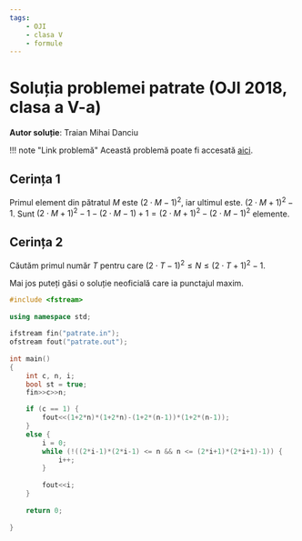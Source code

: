 ```yaml
---
tags:
    - OJI
    - clasa V
    - formule
---
```


# Soluția problemei patrate (OJI 2018, clasa a V-a)

**Autor soluție**: Traian Mihai Danciu

!!! note "Link problemă"
    Această problemă poate fi accesată [aici](https://kilonova.ro/problems/893/). 

## Cerința 1

Primul element din pătratul $M$ este $(2 \cdot M - 1) ^ 2$, iar ultimul este. $(2 \cdot M + 1) ^ 2 - 1$. Sunt $(2 \cdot M + 1) ^ 2 - 1 - (2 \cdot M - 1) + 1 = (2 \cdot M + 1) ^ 2 - (2 \cdot M - 1) ^ 2$ elemente.

## Cerința 2

Căutăm primul număr $T$ pentru care $(2 \cdot T - 1) ^ 2 \leq N \leq (2 \cdot T + 1) ^ 2 - 1$.

Mai jos puteți găsi o soluție neoficială care ia punctajul maxim.

```cpp
#include <fstream>
	
using namespace std;
	
ifstream fin("patrate.in");
ofstream fout("patrate.out");
	
int main()
{
    int c, n, i;
    bool st = true;
    fin>>c>>n;

    if (c == 1) {
        fout<<(1+2*n)*(1+2*n)-(1+2*(n-1))*(1+2*(n-1));
    }
    else {
    	i = 0;
    	while (!((2*i-1)*(2*i-1) <= n && n <= (2*i+1)*(2*i+1)-1)) {
    		i++;
    	}
	
        fout<<i;
    }
	
    return 0;
	
}
```